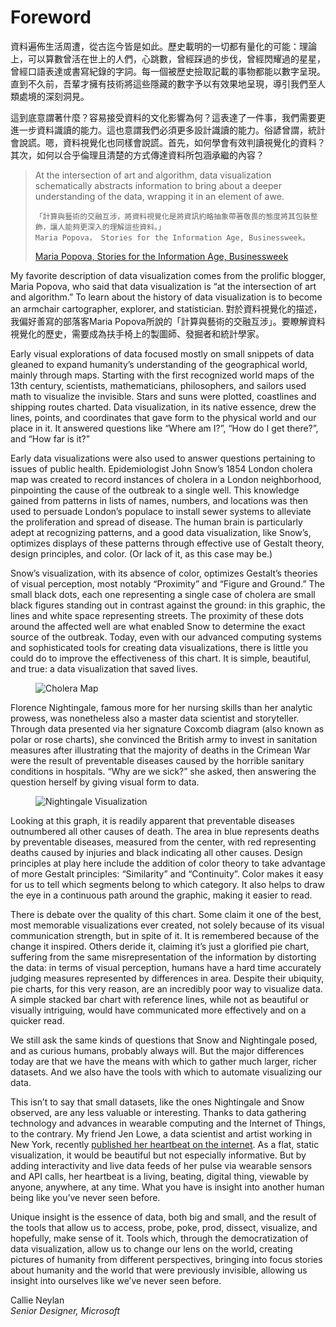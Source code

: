 <!--
Sections hidden for Gitbook publishing
  <section data-type="foreword">-->
<h1>Foreword</h1>
  <p>資料遍佈生活周遭，從古迄今皆是如此。歷史載明的一切都有量化的可能：理論上，可以算數曾活在世上的人們，心跳數，曾經踩過的步伐，曾經閃耀過的星星，曾經口語表達或書寫紀錄的字詞。每一個被歷史撿取記載的事物都能以數字呈現。直到不久前，吾輩才擁有技術將這些隱藏的數字予以有效果地呈現，導引我們至人類處境的深刻洞見。</p>

  <p>這到底意謂著什麼？容易接受資料的文化影響為何？這表達了一件事，我們需要更進一步資料識讀的能力。這也意謂我們必須更多設計識讀的能力。俗諺曾謂，統計會說謊。嗯，資料視覺化也同樣會說謊。首先，如何學會有效判讀視覺化的資料？其次，如何以合乎倫理且清楚的方式傳達資料所包涵承繼的內容？</p>
  
  <blockquote>
    At the intersection of art and algorithm, data visualization schematically abstracts information to bring about a deeper understanding of the data, wrapping it in an element of awe.
    
    「計算與藝術的交融互涉，將資料視覺化是將資訊約略抽象帶著敬畏的態度將其包裝整飾，讓人能夠更深入的理解這些資料。」
    Maria Popova， Stories for the Information Age, Businessweek。
<p data-type="attribution"><a href="http://www.businessweek.com/innovate/content/aug2009/id20090811_137179.htm" target="_blank">Maria Popova, Stories for the Information Age, Businessweek</a></p>
  </blockquote>

  <p>My favorite description of data visualization comes from the prolific blogger, Maria Popova, who said that data visualization is &ldquo;at the intersection of art and algorithm.&rdquo; To learn about the history of data visualization is to become an armchair cartographer, explorer, and statistician.
  對於資料視覺化的描述，我偏好善寫的部落客Maria Popova所說的「計算與藝術的交融互涉」。要瞭解資料視覺化的歷史，需要成為扶手椅上的製圖師、發掘者和統計學家。</p> 
  
  <p>Early visual explorations of data focused mostly on small snippets of data gleaned to expand humanity&rsquo;s understanding of the geographical world, mainly through maps. Starting with the first recognized world maps of the 13th century, scientists, mathematicians, philosophers, and sailors used math to visualize the invisible. Stars and suns were plotted, coastlines and shipping routes charted. Data visualization, in its native essence, drew the lines, points, and coordinates that gave form to the physical world and our place in it. It answered questions like &ldquo;Where am I?&rdquo;, &ldquo;How do I get there?&rdquo;, and &ldquo;How far is it?&rdquo;</p>

  <p>Early data visualizations were also used to answer questions pertaining to issues of public health. Epidemiologist John Snow&rsquo;s 1854 London cholera map was created to record instances of cholera in a London neighborhood, pinpointing the cause of the outbreak to a single well. This knowledge gained from patterns in lists of names, numbers, and locations was then used to persuade London&rsquo;s populace to install sewer systems to alleviate the proliferation and spread of disease. The human brain is particularly adept at recognizing patterns, and a good data visualization, like Snow&rsquo;s, optimizes displays of these patterns through effective use of Gestalt theory, design principles, and color. (Or lack of it, as this case may be.)</p>

  <p>Snow&rsquo;s visualization, with its absence of color, optimizes Gestalt&rsquo;s theories of visual perception, most notably &ldquo;Proximity&rdquo; and &ldquo;Figure and Ground.&rdquo; The small black dots, each one representing a single case of cholera are small black figures standing out in contrast against the ground: in this graphic, the lines and white space representing streets. The proximity of these dots around the affected well are what enabled Snow to determine the exact source of the outbreak. Today, even with our advanced computing systems and sophisticated tools for creating data visualizations, there is little you could do to improve the effectiveness of this chart. It is simple, beautiful, and true: a data visualization that saved lives.</p>

  <figure><img src="../images/sections/01/cholera.png" alt="Cholera Map" /></figure>

  <p>Florence Nightingale, famous more for her nursing skills than her analytic prowess, was nonetheless also a master data scientist and storyteller. Through data presented via her signature Coxcomb diagram (also known as polar or rose charts), she convinced the British army to invest in sanitation measures after illustrating that the majority of deaths in the Crimean War were the result of preventable diseases caused by the horrible sanitary conditions in hospitals. &ldquo;Why are we sick?&rdquo; she asked, then answering the question herself by giving visual form to data.</p>

  <figure><img src="../images/sections/01/nightingale.jpg" alt="Nightingale Visualization" /></figure>

  <p>Looking at this graph, it is readily apparent that preventable diseases outnumbered all other causes of death. The area in blue represents deaths by preventable diseases, measured from the center, with red representing deaths caused by injuries and black indicating all other causes. Design principles at play here include the addition of color theory to take advantage of more Gestalt principles: &ldquo;Similarity&rdquo; and &ldquo;Continuity&rdquo;. Color makes it easy for us to tell which segments belong to which category. It also helps to draw the eye in a continuous path around the graphic, making it easier to read.</p>

  <p>There is debate over the quality of this chart. Some claim it one of the best, most memorable visualizations ever created, not solely because of its visual communication strength, but in spite of it. It is remembered because of the change it inspired. Others deride it, claiming it&rsquo;s just a glorified pie chart, suffering from the same misrepresentation of the information by distorting the data: in terms of visual perception, humans have a hard time accurately judging measures represented by differences in area. Despite their ubiquity, pie charts, for this very reason, are an incredibly poor way to visualize data. A simple stacked bar chart with reference lines, while not as beautiful or visually intriguing, would have communicated more effectively and on a quicker read.</p>

  <p>We still ask the same kinds of questions that Snow and Nightingale posed, and as curious humans, probably always will. But the major differences today are that we have the means with which to gather much larger, richer datasets. And we also have the tools with which to automate visualizing our data.</p>

  <p>This isn&rsquo;t to say that small datasets, like the ones Nightingale and Snow observed, are any less valuable or interesting. Thanks to data gathering technology and advances in wearable computing and the Internet of Things, to the contrary. My friend Jen Lowe, a data scientist and artist working in New York, recently <a href="http://datatelling.com/projects/onehumanheartbeat/" target="_blank">published her heartbeat on the internet</a>. As a flat, static visualization, it would be beautiful but not especially informative. But by adding interactivity and live data feeds of her pulse via wearable sensors and API calls, her heartbeat is a living, beating, digital thing, viewable by anyone, anywhere, at any time. What you have is insight into another human being like you&rsquo;ve never seen before.</p>

  <p>Unique insight is the essence of data, both big and small, and the result of the tools that allow us to access, probe, poke, prod, dissect, visualize, and hopefully, make sense of it. Tools which, through the democratization of data visualization, allow us to change our lens on the world, creating pictures of humanity from different perspectives, bringing into focus stories about humanity and the world that were previously invisible, allowing us insight into ourselves like we&rsquo;ve never seen before.</p>

  <p data-type="author">Callie Neylan<br /> 
  <em>Senior Designer, Microsoft</em></p>
<!--</section>-->
